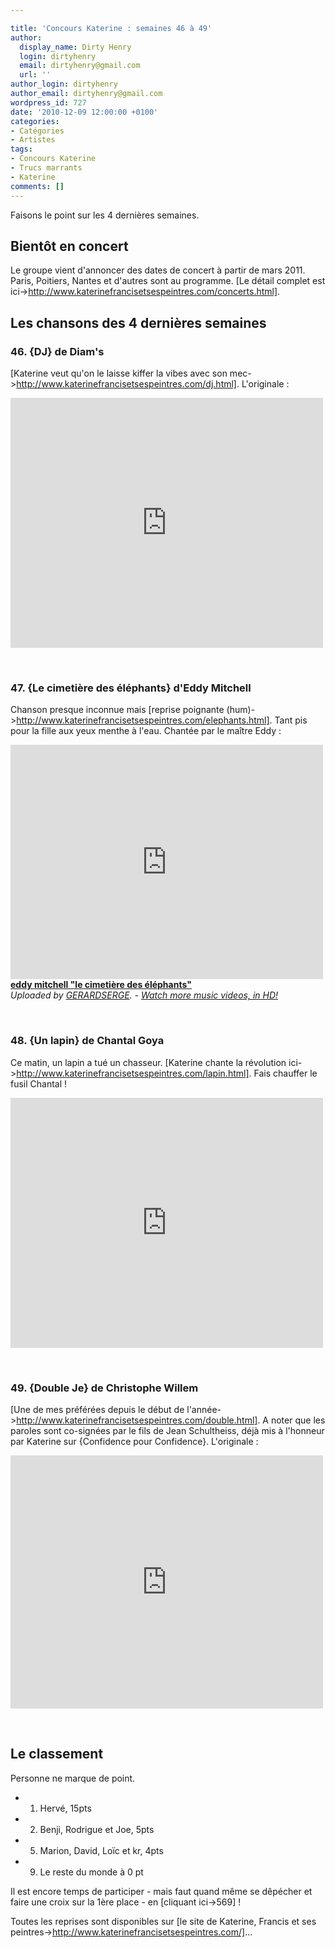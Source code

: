 ```yaml
---

title: 'Concours Katerine : semaines 46 à 49'
author:
  display_name: Dirty Henry
  login: dirtyhenry
  email: dirtyhenry@gmail.com
  url: ''
author_login: dirtyhenry
author_email: dirtyhenry@gmail.com
wordpress_id: 727
date: '2010-12-09 12:00:00 +0100'
categories:
- Catégories
- Artistes
tags:
- Concours Katerine
- Trucs marrants
- Katerine
comments: []
---
```

Faisons le point sur les 4 dernières semaines.

<h2>Bientôt en concert</h2>

Le groupe vient d'annoncer des dates de concert à partir de mars 2011. Paris, Poitiers, Nantes et d'autres sont au programme. [Le détail complet est ici->http://www.katerinefrancisetsespeintres.com/concerts.html].

<h2>Les chansons des 4 dernières semaines</h2>

<h3>46. {DJ} de Diam's</h3>

[Katerine veut qu'on le laisse kiffer la vibes avec son mec->http://www.katerinefrancisetsespeintres.com/dj.html]. L'originale :

<object width="500" height="400"><param name="movie" value="http://www.youtube.com/v/vXQrZQ5IHfc?fs=1&hl=fr_FR"></param><param name="allowFullScreen" value="true"></param><param name="allowscriptaccess" value="always"></param><embed src="http://www.youtube.com/v/vXQrZQ5IHfc?fs=1&hl=fr_FR" type="application/x-shockwave-flash" allowscriptaccess="always" allowfullscreen="true" width="500" height="400"></embed></object>

&nbsp;

<h3>47. {Le cimetière des éléphants} d'Eddy Mitchell</h3>

Chanson presque inconnue mais [reprise poignante (hum)->http://www.katerinefrancisetsespeintres.com/elephants.html]. Tant pis pour la fille aux yeux menthe à l'eau. Chantée par le maître Eddy : 

<iframe frameborder="0" width="500" height="375" src="http://www.dailymotion.com/embed/video/x4hq81?width=500&theme=default&foreground=%23F7FFFD&highlight=%23FFC300&background=%23171D1B&start=&animatedTitle=&iframe=1&additionalInfos=0&autoPlay=0&hideInfos=0"></iframe><br /><b><a href="http://www.dailymotion.com/video/x4hq81_eddy-mitchell-le-cimetiere-des-elep_music">eddy mitchell &quot;le cimeti&egrave;re des &eacute;l&eacute;phants&quot;</a></b><br /><i>Uploaded by <a href="http://www.dailymotion.com/GERARDSERGE">GERARDSERGE</a>. - <a href="http://www.dailymotion.com/us/channel/music">Watch more music videos, in HD!</a></i>

&nbsp;

<h3>48. {Un lapin} de Chantal Goya</h3>

Ce matin, un lapin a tué un chasseur. [Katerine chante la révolution ici->http://www.katerinefrancisetsespeintres.com/lapin.html]. Fais chauffer le fusil Chantal !

<object width="500" height="400"><param name="movie" value="http://www.youtube.com/v/PsJtoVBhmbw?fs=1&hl=fr_FR"></param><param name="allowFullScreen" value="true"></param><param name="allowscriptaccess" value="always"></param><embed src="http://www.youtube.com/v/PsJtoVBhmbw?fs=1&hl=fr_FR" type="application/x-shockwave-flash" allowscriptaccess="always" allowfullscreen="true" width="500" height="400"></embed></object>

&nbsp;

<h3>49. {Double Je} de Christophe Willem</h3>

[Une de mes préférées depuis le début de l'année->http://www.katerinefrancisetsespeintres.com/double.html]. A noter que les paroles sont co-signées par le fils de Jean Schultheiss, déjà mis à l'honneur par Katerine sur {Confidence pour Confidence}. L'originale : 

<iframe title="YouTube video player" class="youtube-player" type="text/html" width="500" height="405" src="http://www.youtube.com/embed/Xe8QjHpYE1E?rel=0" frameborder="0"></iframe>

&nbsp;

<h2>Le classement</h2>

Personne ne marque de point.

- 1. Hervé, 15pts
- 2. Benji, Rodrigue et Joe, 5pts
- 5. Marion, David, Loïc et kr, 4pts
- 9. Le reste du monde à 0 pt

Il est encore temps de participer - mais faut quand même se dêpécher et faire une croix sur la 1ère place - en [cliquant ici->569] !

Toutes les reprises sont disponibles sur [le site de Katerine, Francis et ses peintres->http://www.katerinefrancisetsespeintres.com/]...
